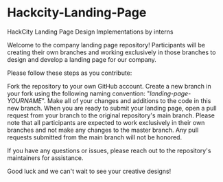 # Hackcity-Landing-Page
HackCity Landing Page Design Implementations by interns

Welcome to the company landing page repository! Participants will be creating their own branches and working exclusively in those branches to design and develop a landing page for our company.

Please follow these steps as you contribute:

Fork the repository to your own GitHub account.
Create a new branch in your fork using the following naming convention: "*landing-page-YOURNAME*".
Make all of your changes and additions to the code in this new branch.
When you are ready to submit your landing page, open a pull request from your branch to the original repository's main branch.
Please note that all participants are expected to work exclusively in their own branches and not make any changes to the master branch. Any pull requests submitted from the main branch will not be honored.

If you have any questions or issues, please reach out to the repository's maintainers for assistance.

Good luck and we can't wait to see your creative designs!
